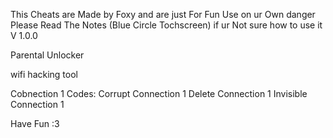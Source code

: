 This Cheats are Made by Foxy and
are just For Fun Use on ur Own danger
Please Read The Notes (Blue Circle Tochscreen)
if ur Not sure how to use it 
V 1.0.0

Parental Unlocker

wifi hacking tool

Cobnection 1 Codes:
Corrupt Connection 1 
Delete Connection 1
Invisible Connection 1 

Have Fun :3

